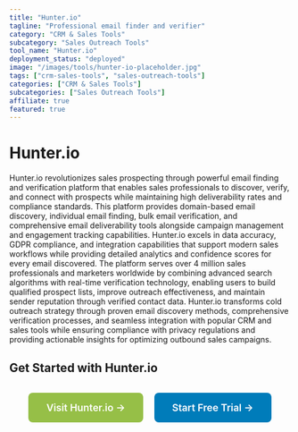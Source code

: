 ```yaml
---
title: "Hunter.io"
tagline: "Professional email finder and verifier"
category: "CRM & Sales Tools"
subcategory: "Sales Outreach Tools"
tool_name: "Hunter.io"
deployment_status: "deployed"
image: "/images/tools/hunter-io-placeholder.jpg"
tags: ["crm-sales-tools", "sales-outreach-tools"]
categories: ["CRM & Sales Tools"]
subcategories: ["Sales Outreach Tools"]
affiliate: true
featured: true
---
```


# Hunter.io

Hunter.io revolutionizes sales prospecting through powerful email finding and verification platform that enables sales professionals to discover, verify, and connect with prospects while maintaining high deliverability rates and compliance standards. This platform provides domain-based email discovery, individual email finding, bulk email verification, and comprehensive email deliverability tools alongside campaign management and engagement tracking capabilities. Hunter.io excels in data accuracy, GDPR compliance, and integration capabilities that support modern sales workflows while providing detailed analytics and confidence scores for every email discovered. The platform serves over 4 million sales professionals and marketers worldwide by combining advanced search algorithms with real-time verification technology, enabling users to build qualified prospect lists, improve outreach effectiveness, and maintain sender reputation through verified contact data. Hunter.io transforms cold outreach strategy through proven email discovery methods, comprehensive verification processes, and seamless integration with popular CRM and sales tools while ensuring compliance with privacy regulations and providing actionable insights for optimizing outbound sales campaigns.

## Get Started with Hunter.io

<div style="text-align: center; margin: 2rem 0;">
  <a href="https://hunter.io" target="_blank" rel="noopener noreferrer" style="display: inline-block; background: #96BF47; color: white; padding: 1rem 2rem; text-decoration: none; border-radius: 8px; font-weight: 600; font-size: 1.1rem; margin-right: 1rem;">Visit Hunter.io →</a>
  <a href="https://hunter.io/users/sign_up" target="_blank" rel="noopener noreferrer" style="display: inline-block; background: #007cba; color: white; padding: 1rem 2rem; text-decoration: none; border-radius: 8px; font-weight: 600; font-size: 1.1rem;">Start Free Trial →</a>
</div>